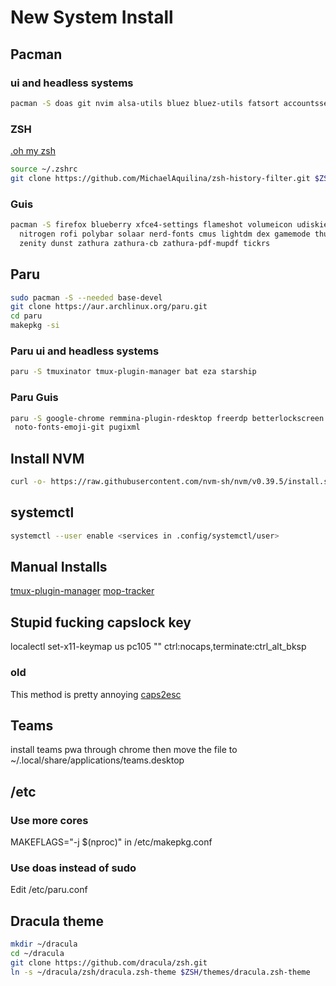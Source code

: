 # New System Install

## Pacman

### ui and headless systems

```zsh
pacman -S doas git nvim alsa-utils bluez bluez-utils fatsort accountsservice lazygit
```

### ZSH

[.oh my zsh](https://ohmyz.sh/#install)

```zsh
source ~/.zshrc
git clone https://github.com/MichaelAquilina/zsh-history-filter.git $ZSH/plugins/zsh-history-filter
```

### Guis

```zsh
pacman -S firefox blueberry xfce4-settings flameshot volumeicon udiskie \
  nitrogen rofi polybar solaar nerd-fonts cmus lightdm dex gamemode thunar \
  zenity dunst zathura zathura-cb zathura-pdf-mupdf tickrs
```

## Paru

```zsh
sudo pacman -S --needed base-devel
git clone https://aur.archlinux.org/paru.git
cd paru
makepkg -si
```

### Paru ui and headless systems

```zsh
paru -S tmuxinator tmux-plugin-manager bat eza starship
```

### Paru Guis

```zsh
paru -S google-chrome remmina-plugin-rdesktop freerdp betterlockscreen xss-lock \
 noto-fonts-emoji-git pugixml
```

## Install NVM

```zsh
curl -o- https://raw.githubusercontent.com/nvm-sh/nvm/v0.39.5/install.sh | bash
```

## systemctl

```zsh
systemctl --user enable <services in .config/systemctl/user>
```

## Manual Installs

[tmux-plugin-manager](https://github.com/tmux-plugins/tpm)
[mop-tracker](https://github.com/mop-tracker/mop)

## Stupid fucking capslock key

localectl set-x11-keymap us pc105 "" ctrl:nocaps,terminate:ctrl_alt_bksp

### old

This method is pretty annoying
[caps2esc](https://www.ejmastnak.com/tutorials/arch/caps2esc/)

## Teams

install teams pwa through chrome then move the file to ~/.local/share/applications/teams.desktop

## /etc

### Use more cores

MAKEFLAGS="-j $(nproc)" in /etc/makepkg.conf

### Use doas instead of sudo

Edit /etc/paru.conf

## Dracula theme

```zsh
mkdir ~/dracula
cd ~/dracula
git clone https://github.com/dracula/zsh.git
ln -s ~/dracula/zsh/dracula.zsh-theme $ZSH/themes/dracula.zsh-theme

```
